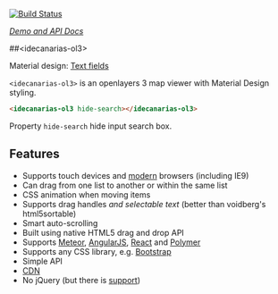 
<!---

This README is automatically generated from the comments in these files:
idecanarias-ol3.html

Edit those files, and our readme bot will duplicate them over here!
Edit this file, and the bot will squash your changes :)

The bot does some handling of markdown. Please file a bug if it does the wrong
thing! https://github.com/fherdom/idecanarias-ol3/issues

-->

[![Build Status](https://travis-ci.org/PolymerElements/paper-input.svg?branch=master)](https://travis-ci.org/PolymerElements/paper-input)

_[Demo and API Docs](https://elements.polymer-project.org/elements/paper-input)_


##&lt;idecanarias-ol3&gt;

Material design: [Text fields](https://www.google.com/design/spec/components/text-fields.html)

`<idecanarias-ol3>` is an openlayers 3 map viewer with Material Design styling.

```html
<idecanarias-ol3 hide-search></idecanarias-ol3>
```

Property `hide-search` hide input search box.


## Features

 * Supports touch devices and [modern](http://caniuse.com/#search=drag) browsers (including IE9)
 * Can drag from one list to another or within the same list
 * CSS animation when moving items
 * Supports drag handles *and selectable text* (better than voidberg's html5sortable)
 * Smart auto-scrolling
 * Built using native HTML5 drag and drop API
 * Supports [Meteor](meteor/README.md), [AngularJS](#ng), [React](#react) and [Polymer](#polymer)
 * Supports any CSS library, e.g. [Bootstrap](#bs)
 * Simple API
 * [CDN](#cdn)
 * No jQuery (but there is [support](#jq))
